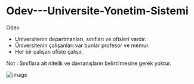 # Odev---Universite-Yonetim-Sistemi
Odev

- Universitenin departmanları, sınıfları ve ofisleri vardır.
- Üniversitenin çalışanları var bunlar profesor ve memur.
- Her bir çalışan ofiste çalışır.

Not : Sınıflara ait nitelik ve davranışların belirtilmesine gerek yoktur.

![image](https://user-images.githubusercontent.com/118493295/228482137-aaf7a9c2-6763-4542-b1bd-d0e6111940e0.png)
